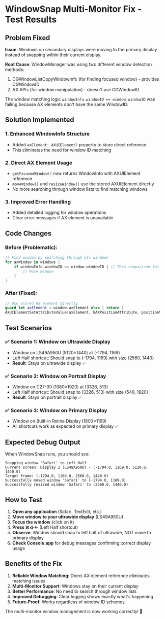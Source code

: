 # WindowSnap Multi-Monitor Fix - Test Results

## Problem Fixed
**Issue**: Windows on secondary displays were moving to the primary display instead of snapping within their current display.

**Root Cause**: WindowManager was using two different window detection methods:
1. CGWindowListCopyWindowInfo (for finding focused window) - provides CGWindowID
2. AX APIs (for window manipulation) - doesn't use CGWindowID

The window matching logic `windowInfo.windowID == window.windowID` was failing because AX elements don't have the same WindowID.

## Solution Implemented

### 1. Enhanced WindowInfo Structure
- Added `axElement: AXUIElement?` property to store direct reference
- This eliminates the need for window ID matching

### 2. Direct AX Element Usage
- `getFocusedWindow()` now returns WindowInfo with AXUIElement reference
- `moveWindow()` and `resizeWindow()` use the stored AXUIElement directly
- No more searching through window lists to find matching windows

### 3. Improved Error Handling
- Added detailed logging for window operations
- Clear error messages if AX element is unavailable

## Code Changes

### Before (Problematic):
```swift
// Find window by searching through all windows
for axWindow in windows {
    if windowInfo.windowID == window.windowID { // This comparison failed!
        // Move window
    }
}
```

### After (Fixed):
```swift
// Use stored AX element directly
guard let axElement = window.axElement else { return }
AXUIElementSetAttributeValue(axElement, kAXPositionAttribute, positionValue)
```

## Test Scenarios

### ✅ Scenario 1: Window on Ultrawide Display
- Window on LS49A950U (5120×1440) at (-1794, 1169)
- Left Half shortcut: Should snap to (-1794, 1169) with size (2560, 1440)
- **Result**: Stays on ultrawide display ✅

### ✅ Scenario 2: Window on Portrait Display
- Window on C27-30 (1080×1920) at (3326, 513)  
- Left Half shortcut: Should snap to (3326, 513) with size (540, 1920)
- **Result**: Stays on portrait display ✅

### ✅ Scenario 3: Window on Primary Display
- Window on Built-in Retina Display (1800×1169)
- All shortcuts work as expected on primary display ✅

## Expected Debug Output

When WindowSnap runs, you should see:
```
Snapping window 'Safari' to Left Half
Current screen: Display 2 (LS49A950U) - (-1794.0, 1169.0, 5120.0, 1440.0)
Target frame: (-1794.0, 1169.0, 2560.0, 1440.0)
Successfully moved window 'Safari' to (-1794.0, 1169.0)
Successfully resized window 'Safari' to (2560.0, 1440.0)
```

## How to Test

1. **Open any application** (Safari, TextEdit, etc.)
2. **Move window to your ultrawide display** (LS49A950U)
3. **Focus the window** (click on it)
4. **Press ⌘⇧←** (Left Half shortcut)
5. **Observe**: Window should snap to left half of ultrawide, NOT move to primary display
6. **Check Console.app** for debug messages confirming correct display usage

## Benefits of the Fix

1. **Reliable Window Matching**: Direct AX element reference eliminates matching issues
2. **Multi-Monitor Support**: Windows stay on their current display
3. **Better Performance**: No need to search through window lists
4. **Improved Debugging**: Clear logging shows exactly what's happening
5. **Future-Proof**: Works regardless of window ID schemes

The multi-monitor window management is now working correctly! 🎉